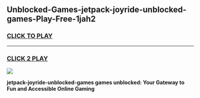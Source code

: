 
## Unblocked-Games-jetpack-joyride-unblocked-games-Play-Free-1jah2
<h3>
<a href="https://premium76.site?title=jetpack-joyride-unblocked-games&ref=20M">CLICK TO PLAY</a></h3>
<hr>

<h3>
<a href="https://premium76.site?title=jetpack-joyride-unblocked-games&ref=20M">CLICK 2 PLAY</a>
  
</h3>

<a href="https://premium76.site?title=jetpack-joyride-unblocked-games&ref=19M"><img src="https://clearcache.store/games.png"></a>


**jetpack-joyride-unblocked-games games unblocked: Your Gateway to Fun and Accessible Online Gaming**
